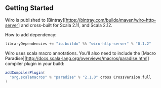 ## Getting Started

Wiro is published to [Bintray][https://bintray.com/buildo/maven/wiro-http-server] and cross-built for Scala 2.11, and Scala 2.12.

How to add dependency:

```scala
libraryDependencies += "io.buildo" %% "wiro-http-server" % "0.1.2"
```

Wiro uses scala macro annotations.  You'll also need to include the [Macro Paradise][http://docs.scala-lang.org/overviews/macros/paradise.html] compiler plugin in your build:

```scala
addCompilerPlugin(
  "org.scalamacros" % "paradise" % "2.1.0" cross CrossVersion.full
)
```
